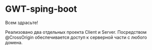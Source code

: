 # GWT-sping-boot

Всем здрасьте!

Реализовано два отдельных проекта Client и Server. Посредством @CrossOrigin обеспечивается доступ к серверной части с любого домена.
